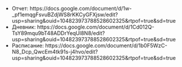 <ul>
<li>Отчет: https://docs.google.com/document/d/1w-_pf1emqgFsvuBZdjWS8rKKCyGFXjsw/edit?usp=sharing&ouid=104823973788528602325&rtpof=true&sd=true
<li>Дневник: https://docs.google.com/document/d/1Cd012Q-TsY89mqu9bT48ADDrYeqUl8N8/edit?usp=sharing&ouid=104823973788528602325&rtpof=true&sd=true
<li>Расписание: https://docs.google.com/document/d/1b0F5WzC-N8_Dcp_QwcEm4tk91s-j4hvo/edit?usp=sharing&ouid=104823973788528602325&rtpof=true&sd=true
</ul>
